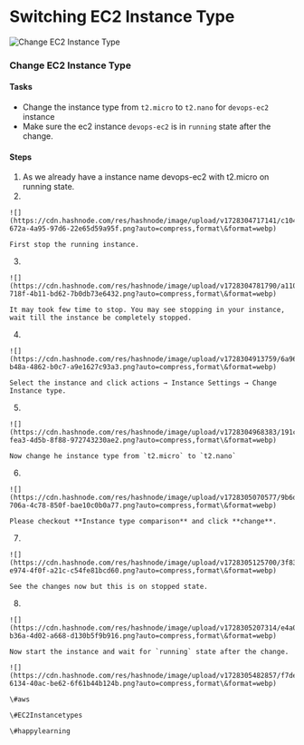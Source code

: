 # Switching EC2 Instance Type

![Change EC2 Instance Type](https://cdn.hashnode.com/res/hashnode/image/upload/v1728304375914/ad1fe841-de84-4619-a8fd-f7334c448a8e.png?w=1600\&h=840\&fit=crop\&crop=entropy\&auto=compress,format\&format=webp)

### Change EC2 Instance Type

#### Tasks <a href="#heading-tasks" id="heading-tasks"></a>

* Change the instance type from `t2.micro` to `t2.nano` for `devops-ec2` instance
* Make sure the ec2 instance `devops-ec2` is in `running` state after the change.

#### Steps <a href="#heading-steps" id="heading-steps"></a>

1. As we already have a instance name devops-ec2 with t2.micro on running state.
2.

    ![](https://cdn.hashnode.com/res/hashnode/image/upload/v1728304717141/c10422f5-672a-4a95-97d6-22e65d59a95f.png?auto=compress,format\&format=webp)

    First stop the running instance.
3.

    ![](https://cdn.hashnode.com/res/hashnode/image/upload/v1728304781790/a1103d37-718f-4b11-bd62-7b0db73e6432.png?auto=compress,format\&format=webp)

    It may took few time to stop. You may see stopping in your instance, wait till the instance be completely stopped.
4.

    ![](https://cdn.hashnode.com/res/hashnode/image/upload/v1728304913759/6a96f492-b48a-4862-b0c7-a9e1627c93a3.png?auto=compress,format\&format=webp)

    Select the instance and click actions → Instance Settings → Change Instance type.
5.

    ![](https://cdn.hashnode.com/res/hashnode/image/upload/v1728304968383/191c9b2f-fea3-4d5b-8f88-972743230ae2.png?auto=compress,format\&format=webp)

    Now change he instance type from `t2.micro` to `t2.nano`
6.

    ![](https://cdn.hashnode.com/res/hashnode/image/upload/v1728305070577/9b6d6f67-706a-4c78-850f-bae10c0b0a77.png?auto=compress,format\&format=webp)

    Please checkout **Instance type comparison** and click **change**.
7.

    ![](https://cdn.hashnode.com/res/hashnode/image/upload/v1728305125700/3f83219c-e974-4f0f-a21c-c54fe81bcd60.png?auto=compress,format\&format=webp)

    See the changes now but this is on stopped state.
8.

    ![](https://cdn.hashnode.com/res/hashnode/image/upload/v1728305207314/e4a0b5c0-b36a-4d02-a668-d130b5f9b916.png?auto=compress,format\&format=webp)

    Now start the instance and wait for `running` state after the change.

    ![](https://cdn.hashnode.com/res/hashnode/image/upload/v1728305482857/f7deebd6-6134-40ac-be62-6f61b44b124b.png?auto=compress,format\&format=webp)

    \#aws

    \#EC2Instancetypes

    \#happylearning
